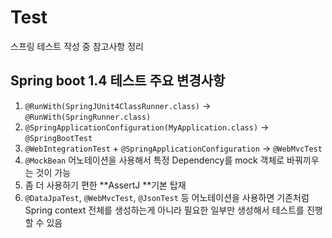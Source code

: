 # Test

스프링 테스트 작성 중 참고사항 정리

## Spring boot 1.4 테스트 주요 변경사항

1. `@RunWith(SpringJUnit4ClassRunner.class)` -&gt; `@RunWith(SpringRunner.class)`
2. `@SpringApplicationConfiguration(MyApplication.class)` -&gt; `@SpringBootTest`
3. `@WebIntegrationTest` + `@SpringApplicationConfiguration` -&gt; `@WebMvcTest`
4. `@MockBean` 어노테이션을 사용해서 특정 Dependency를 mock 객체로 바꿔끼우는 것이 가능
5. 좀 더 사용하기 편한 **AssertJ **기본 탑재
6. `@DataJpaTest`, `@WebMvcTest`, `@JsonTest` 등 어노테이션을 사용하면 기존처럼 Spring context 전체를 생성하는게 아니라 필요한 일부만 생성해서 테스트를 진행할 수 있음

